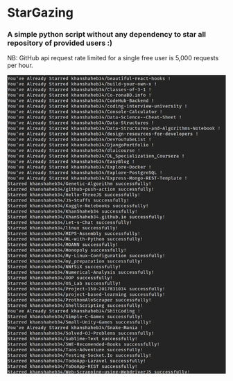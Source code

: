 # StarGazing
### A simple python script without any dependency to star all repository of provided users :)

NB: GitHub api request rate limited for a single free user is 5,000 requests per hour.

![example](https://raw.githubusercontent.com/shaswata56/StarGazing/master/pics/star.png)
